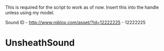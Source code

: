 This is required for the script to work as of now. Insert this into the handle unless using my model.

Sound ID - http://www.roblox.com/asset/?id=12222225 - 12222225

# UnsheathSound
